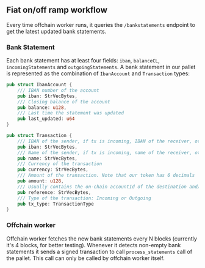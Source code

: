 ## Fiat on/off ramp workflow

Every time offchain worker runs, it queries the `/bankstatements` endpoint to get the latest updated bank statements. 

### Bank Statement

Each bank statement has at least four fields: `iban`, `balanceCL`, `incomingStatements` and `outgoingStatements`. A bank statement in our pallet is represented as the combination of `IbanAccount` and `Transaction` types:

```rust
pub struct IbanAccount {
    /// IBAN number of the account
	pub iban: StrVecBytes,
	/// Closing balance of the account
	pub balance: u128,
	/// Last time the statement was updated
	pub last_updated: u64
}

pub struct Transaction {
    /// IBAN of the sender, if tx is incoming, IBAN of the receiver, otherwise
	pub iban: StrVecBytes,
    /// Name of the sender, if tx is incoming, name of the receiver, otherwise
	pub name: StrVecBytes,
    /// Currency of the transaction
	pub currency: StrVecBytes,
    /// Amount of the transaction. Note that our token has 6 decimals
	pub amount: u128,
	/// Usually contains the on-chain accountId of the destination and/or burn request nonce
	pub reference: StrVecBytes,
    /// Type of the transaction: Incoming or Outgoing
	pub tx_type: TransactionType
}
```

### Offchain worker

Offchain worker fetches the new bank statements every N blocks (currently it's 4 blocks, for better testing). Whenever it detects non-empty bank statements it sends a signed transaction to call `process_statements` call of the pallet. This call can only be called by offchain worker itself.
